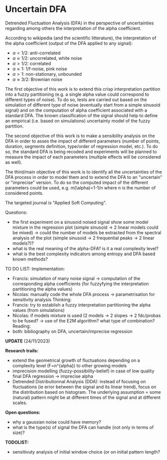 # Uncertain DFA
Detrended Fluctuation Analysis (DFA) in the perspective of uncertainties regarding among others the interpretation of the alpha coefficient.

According to wikipedia (and the scientific litterature), the interpretation of the alpha coefficient (output of the DFA applied to any signal):
- $\alpha < 1/2$: anti-correlated
- $\alpha \approx 1/2$: uncorrelated, white noise
- $\alpha > 1/2$: correlated
- $\alpha \approx 1$: 1/f-noise, pink noise
- $\alpha > 1$: non-stationary, unbounded
- $\alpha \approx 3/2$: Brownian noise

The first objective of this work is to extend this crisp interpretation partition into a fuzzy partitioning (e.g. a single alpha value could correspond to different types of noise). To do so, tests are carried out based on the simulation of different type of noise (eventually start from a simple sinusoid signal) and on the computation of alpha coefficient associated with a standard DFA. The known classification of the signal should help to define an empirical (i.e. based on simulations) uncertainty model of the fuzzy partition.

The second objective of this work is to make a sensibility analysis on the DFA in order to asses the impact of different parameters (number of points, duration, segments definition, type/order of regression model, etc.). To do so, the standard DFA is being recoded and experiments will be planned to measure the impact of each parameters (multiple effects will be considered as well). 

The third/main objective of this work is to identify all the uncertainties of the DFA process in order to model them and to extend the DFA to an "uncertain" or "imprecise" version. To do so the computed impact of the different parameters could be used, e.g. m(\alpha)=1-1/n where n is the number of considered points. 

The targeted journal is "Applied Soft Computing".

 Questions:
 - the first experiment on a sinusoid noised signal show some model mixture in the regression plot (simple sinusoid -> 2 linear models could be mixed) -> could the number of models be extracted from the spectral analysis of the plot (simple sinusoid -> 2 frequential peaks -> 2 linear models?)?
 - what is the real meaning of the alpha-DFA? is it a real complexity level?
 - what is the best complexity indicators among entropy and DFA based known methods?

TO DO LIST:
Implementation:
- Francis: simulation of many noise signal -> computation of the corresponding alpha coefficients (for fuzzyfying the interpretation partitioning the alpha values)
- Nicolas: manually code the whole DFA process -> parametrisation for sensitivity analysis
Thinking:
- Francis: try to establish a fuzzy interpretation partitioning the alpha values (from simulations)
- Nicolas: if models mixture is used (2 models -> 2 slopes -> 2 fdc/probas to be fused? -> use of the E2M algorithm? what type of combination?
Reading:
- both: bibliography on DFA, uncertain/imprecise regression

**UPDATE** (24/11/2023)

**Research trails:**
- extend the geometrical growth of fluctuations depending on a complexity level (F=n^{alpha}) to other growing models
- imprecision modelling (fuzzy-possibility-belief) in case of low quality final DFA regression -> imprecise alpha
- Detrended Distributionnal Analysis (DDA): instead of focusing on fluctuations (ie error between the signal and its linear trend), focus on the distribution based on histogram. The underlying assumption = some (natural) pattern might be at different times of the signal and at different scales.

**Open questions:**
- why a gaussian noise could have memory?
- what is the type(s) of signal the DFA can handle (not only in terms of size)?

**TODOLIST:**
- sensitivuty analysis of initial window choice (or on initial pattern length?
